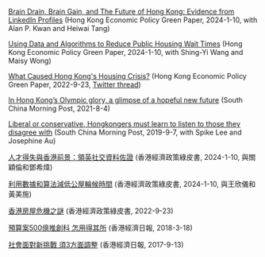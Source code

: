[Brain Drain, Brain Gain, and The Future of Hong Kong: Evidence from LinkedIn Profiles](/pdf/Brain_Drain.pdf)
 (Hong Kong Economic Policy Green Paper, 2024-1-10, with Alan P. Kwan and Heiwai Tang)

[Using Data and Algorithms to Reduce Public Housing Wait Times](/pdf/Algorithm.pdf)
 (Hong Kong Economic Policy Green Paper, 2024-1-10, with Shing-Yi Wang and Maisy Wong)

[What Caused Hong Kong's Housing Crisis?](/pdf/Housing_Crisis.pdf)
 (Hong Kong Economic Policy Green Paper, 2022-9-23, [Twitter thread](https://twitter.com/mbwong/status/1574197778686742529))

[In Hong Kong’s Olympic glory, a glimpse of a hopeful new future](/pdf/Olympic_Hope.pdf) (South China Morning Post, 2021-8-4)

[Liberal or conservative, Hongkongers must learn to listen to those they disagree with](/pdf/Liberal_Conservative.pdf) (South China Morning Post, 2019-9-7, with Spike Lee and Josephine Au)

[人才得失與香港前景：領英社交資料佐證](/pdf/人才得失與香港前景.pdf) (香港經濟政策綠皮書, 2024-1-10, 與關穎倫和鄧希煒)

[利用數據和算法減低公屋輪候時間](/pdf/利用數據和算法減低公屋輪候時間.pdf) (香港經濟政策綠皮書, 2024-1-10, 與王欣儀和黃美施)

[香港房屋危機之謎](/pdf/香港房屋危機之謎.pdf) (香港經濟政策綠皮書, 2022-9-23)

[預算案500億推創科 怎用得其所](/pdf/預算案500億推創科怎用得其所.pdf) (香港經濟日報, 2018-3-18)

[社會面對新挑戰 須3方面調整](/pdf/社會面對新挑戰須3方面調整.pdf) (香港經濟日報, 2017-9-13)
